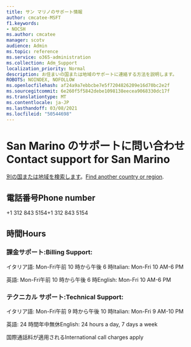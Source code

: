 ```yaml
---
title: サン マリノのサポート情報
author: cmcatee-MSFT
f1.keywords:
- NOCSH
ms.author: cmcatee
manager: scotv
audience: Admin
ms.topic: reference
ms.service: o365-administration
ms.collection: Adm_Support
localization_priority: Normal
description: お住まいの国または地域のサポートに連絡する方法を説明します。
ROBOTS: NOINDEX, NOFOLLOW
ms.openlocfilehash: af24a9a7ebbcbe7e5f7204826209e16d70bc2e2f
ms.sourcegitcommit: 6e260f5f5842debe1098138eecea9068330dc17f
ms.translationtype: MT
ms.contentlocale: ja-JP
ms.lasthandoff: 03/08/2021
ms.locfileid: "50544698"
---
```

# <a name="contact-support-for-san-marino"></a><span data-ttu-id="fbd47-103">San Marino のサポートに問い合わせ</span><span class="sxs-lookup"><span data-stu-id="fbd47-103">Contact support for San Marino</span></span>

<span data-ttu-id="fbd47-104">[別の国または地域を検索します](../contact-support-for-business-products.md)。</span><span class="sxs-lookup"><span data-stu-id="fbd47-104">[Find another country or region](../contact-support-for-business-products.md).</span></span>

## <a name="phone-number"></a><span data-ttu-id="fbd47-105">電話番号</span><span class="sxs-lookup"><span data-stu-id="fbd47-105">Phone number</span></span>
<span data-ttu-id="fbd47-106">+1 312 843 5154</span><span class="sxs-lookup"><span data-stu-id="fbd47-106">+1 312 843 5154</span></span>

## <a name="hours"></a><span data-ttu-id="fbd47-107">時間</span><span class="sxs-lookup"><span data-stu-id="fbd47-107">Hours</span></span>
### <a name="billing-support"></a><span data-ttu-id="fbd47-108">課金サポート:</span><span class="sxs-lookup"><span data-stu-id="fbd47-108">Billing Support:</span></span>

<span data-ttu-id="fbd47-109">イタリア語: Mon-Fri午前 10 時から午後 6 時</span><span class="sxs-lookup"><span data-stu-id="fbd47-109">Italian: Mon-Fri 10 AM-6 PM</span></span>

<span data-ttu-id="fbd47-110">英語: Mon-Fri午前 10 時から午後 6 時</span><span class="sxs-lookup"><span data-stu-id="fbd47-110">English: Mon-Fri 10 AM-6 PM</span></span>

### <a name="technical-support"></a><span data-ttu-id="fbd47-111">テクニカル サポート:</span><span class="sxs-lookup"><span data-stu-id="fbd47-111">Technical Support:</span></span>

<span data-ttu-id="fbd47-112">イタリア語: Mon-Fri午前 9 時から午後 10 時</span><span class="sxs-lookup"><span data-stu-id="fbd47-112">Italian: Mon-Fri 9 AM-10 PM</span></span>

<span data-ttu-id="fbd47-113">英語: 24 時間年中無休</span><span class="sxs-lookup"><span data-stu-id="fbd47-113">English: 24 hours a day, 7 days a week</span></span>

<span data-ttu-id="fbd47-114">国際通話料が適用される</span><span class="sxs-lookup"><span data-stu-id="fbd47-114">International call charges apply</span></span>
